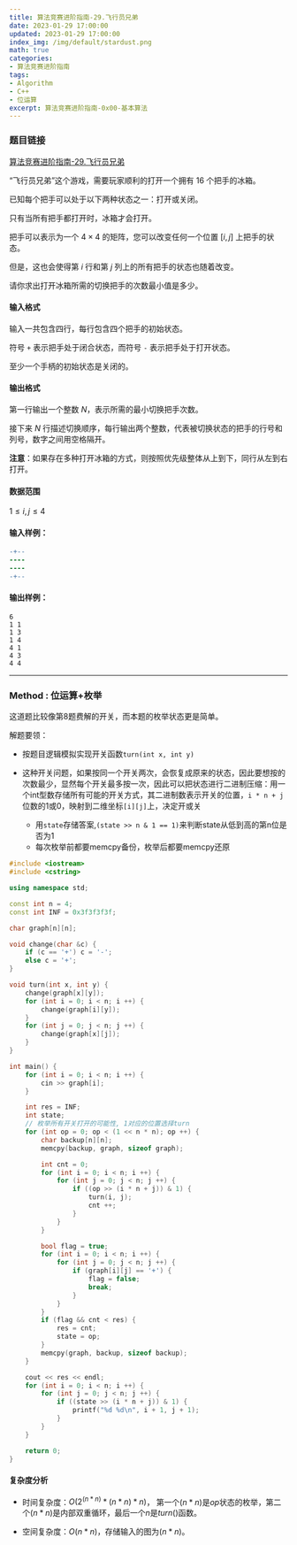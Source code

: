 ```yaml
---
title: 算法竞赛进阶指南-29.飞行员兄弟
date: 2023-01-29 17:00:00
updated: 2023-01-29 17:00:00
index_img: /img/default/stardust.png
math: true
categories:
- 算法竞赛进阶指南
tags: 
- Algorithm
- C++
- 位运算
excerpt: 算法竞赛进阶指南-0x00-基本算法
---
```


### 题目链接

 [算法竞赛进阶指南-29.飞行员兄弟](https://www.acwing.com/problem/content/118/)

“飞行员兄弟”这个游戏，需要玩家顺利的打开一个拥有 $16$ 个把手的冰箱。

已知每个把手可以处于以下两种状态之一：打开或关闭。

只有当所有把手都打开时，冰箱才会打开。

把手可以表示为一个 $4 \times 4$ 的矩阵，您可以改变任何一个位置 $[i,j]$ 上把手的状态。

但是，这也会使得第 $i$ 行和第 $j$ 列上的所有把手的状态也随着改变。

请你求出打开冰箱所需的切换把手的次数最小值是多少。

#### 输入格式

输入一共包含四行，每行包含四个把手的初始状态。

符号 `+` 表示把手处于闭合状态，而符号 `-` 表示把手处于打开状态。

至少一个手柄的初始状态是关闭的。

#### 输出格式

第一行输出一个整数 $N$，表示所需的最小切换把手次数。

接下来 $N$ 行描述切换顺序，每行输出两个整数，代表被切换状态的把手的行号和列号，数字之间用空格隔开。

**注意**：如果存在多种打开冰箱的方式，则按照优先级整体从上到下，同行从左到右打开。

#### 数据范围

$1 \le i,j \le 4$

#### 输入样例：

```diff
-+--
----
----
-+--
```

#### 输出样例：

```
6
1 1
1 3
1 4
4 1
4 3
4 4
```

---

### Method : 位运算+枚举

这道题比较像第8题费解的开关，而本题的枚举状态更是简单。

解题要领：

- 按题目逻辑模拟实现开关函数`turn(int x, int y)`

- 这种开关问题，如果按同一个开关两次，会恢复成原来的状态，因此要想按的次数最少，显然每个开关最多按一次，因此可以把状态进行二进制压缩：用一个int型数存储所有可能的开关方式，其二进制数表示开关的位置，`i * n + j`位数的1或0，映射到二维坐标`[i][j]`上，决定开或关
  - 用`state`存储答案,`(state >> n & 1 == 1)`来判断state从低到高的第n位是否为1
  - 每次枚举前都要memcpy备份，枚举后都要memcpy还原

```c++
#include <iostream>
#include <cstring>

using namespace std;

const int n = 4;
const int INF = 0x3f3f3f3f;

char graph[n][n];

void change(char &c) {
    if (c == '+') c = '-';
    else c = '+';
}

void turn(int x, int y) {
    change(graph[x][y]);
    for (int i = 0; i < n; i ++) {
        change(graph[i][y]);
    }
    for (int j = 0; j < n; j ++) {
        change(graph[x][j]);
    }
}

int main() {
    for (int i = 0; i < n; i ++) {
        cin >> graph[i];
    }

    int res = INF;
    int state;
    // 枚举所有开关打开的可能性, 1对应的位置选择turn
    for (int op = 0; op < (1 << n * n); op ++) {
        char backup[n][n];
        memcpy(backup, graph, sizeof graph);

        int cnt = 0;
        for (int i = 0; i < n; i ++) {
            for (int j = 0; j < n; j ++) {
                if ((op >> (i * n + j)) & 1) {
                    turn(i, j);
                    cnt ++;
                }
            }
        }

        bool flag = true;
        for (int i = 0; i < n; i ++) {
            for (int j = 0; j < n; j ++) {
                if (graph[i][j] == '+') {
                    flag = false;
                    break;
                }
            }
        }
        if (flag && cnt < res) {
            res = cnt;
            state = op;
        }
        memcpy(graph, backup, sizeof backup);
    }

    cout << res << endl;
    for (int i = 0; i < n; i ++) {
        for (int j = 0; j < n; j ++) {
            if ((state >> (i * n + j)) & 1) {
                printf("%d %d\n", i + 1, j + 1);
            }
        }
    }

    return 0;
}
```

#### 复杂度分析

- 时间复杂度：${O(2^{(n * n)} * (n * n) * n)}$， 第一个${(n * n)}$是$op$状态的枚举，第二个${(n * n)}$是内部双重循环，最后一个${n}$是$turn()$函数。

- 空间复杂度：${O(n * n)}$，存储输入的图为${(n * n)}$。